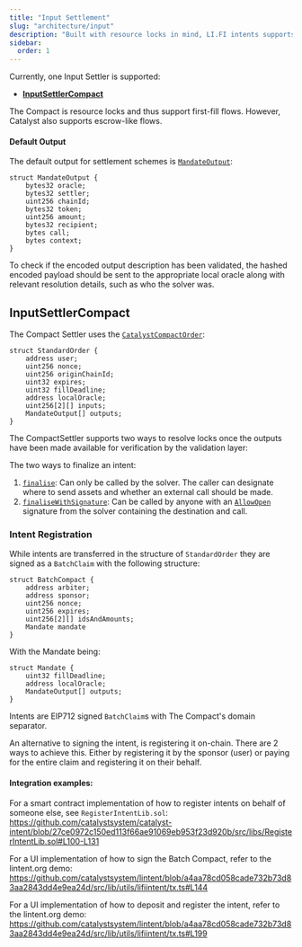 ```yaml
---
title: "Input Settlement"
slug: "architecture/input"
description: "Built with resource locks in mind, LI.FI intents supports a variety of input settlement schemes. TheCompact and Rhinestone both allow for first-fill flows and sponsored transactions, assuming the user has existing deposits."
sidebar:
  order: 1
---
```


Currently, one Input Settler is supported: 
- [**InputSettlerCompact**](https://github.com/openintentsframework/oif-contracts/blob/main/src/input/compact/InputSettlerCompact.sol)

The Compact is resource locks and thus support first-fill flows. However, Catalyst also supports escrow-like flows.

#### Default Output
The default output for settlement schemes is [`MandateOutput`](https://github.com/openintentsframework/oif-contracts/blob/main/src/input/types/MandateOutputType.sol#L4-L18):
```solidity
struct MandateOutput {
    bytes32 oracle;
    bytes32 settler;
    uint256 chainId;
    bytes32 token;
    uint256 amount;
    bytes32 recipient;
    bytes call;
    bytes context;
}
```
To check if the encoded output description has been validated, the hashed encoded payload should be sent to the appropriate local oracle along with relevant resolution details, such as who the solver was.

## InputSettlerCompact

The Compact Settler uses the [`CatalystCompactOrder`](https://github.com/openintentsframework/oif-contracts/blob/main/src/input/types/StandardOrderType.sol#L6-L15):
```solidity
struct StandardOrder {
    address user;
    uint256 nonce;
    uint256 originChainId;
    uint32 expires;
    uint32 fillDeadline;
    address localOracle;
    uint256[2][] inputs;
    MandateOutput[] outputs;
}
```

The CompactSettler supports two ways to resolve locks once the outputs have been made available for verification by the validation layer:

The two ways to finalize an intent:
1. [`finalise`](https://github.com/openintentsframework/oif-contracts/blob/main/src/input/compact/InputSettlerCompact.sol#L177-L184): Can only be called by the solver. The caller can designate where to send assets and whether an external call should be made.
2. [`finaliseWithSignature`](https://github.com/openintentsframework/oif-contracts/blob/main/src/input/compact/InputSettlerCompact.sol#L213-L221): Can be called by anyone with an [`AllowOpen`](https://github.com/openintentsframework/oif-contracts/blob/main/src/input/types/AllowOpenType.sol#L5-L9l) signature from the solver containing the destination and call.

### Intent Registration

While intents are transferred in the structure of `StandardOrder` they are signed as a `BatchClaim` with the following structure:

```solidity
struct BatchCompact {
    address arbiter;
    address sponsor;
    uint256 nonce;
    uint256 expires;
    uint256[2][] idsAndAmounts;
    Mandate mandate
}
```
With the Mandate being:
```solidity
struct Mandate {
    uint32 fillDeadline;
    address localOracle;
    MandateOutput[] outputs;
}
```

Intents are EIP712 signed `BatchClaim`s with The Compact's domain separator.

An alternative to signing the intent, is registering it on-chain. There are 2 ways to achieve this. Either by registering it by the sponsor (user) or paying for the entire claim and registering it on their behalf.

#### Integration examples:

For a smart contract implementation of how to register intents on behalf of someone else, see `RegisterIntentLib.sol`: https://github.com/catalystsystem/catalyst-intent/blob/27ce0972c150ed113f66ae91069eb953f23d920b/src/libs/RegisterIntentLib.sol#L100-L131

For a UI implementation of how to sign the Batch Compact, refer to the lintent.org demo: https://github.com/catalystsystem/lintent/blob/a4aa78cd058cade732b73d83aa2843dd4e9ea24d/src/lib/utils/lifiintent/tx.ts#L144

For a UI implementation of how to deposit and register the intent, refer to the lintent.org demo: https://github.com/catalystsystem/lintent/blob/a4aa78cd058cade732b73d83aa2843dd4e9ea24d/src/lib/utils/lifiintent/tx.ts#L199